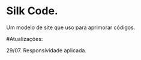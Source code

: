 # Silk Code.

Um modelo de site que uso para aprimorar códigos.


#Atualizações:

29/07. Responsividade aplicada.

